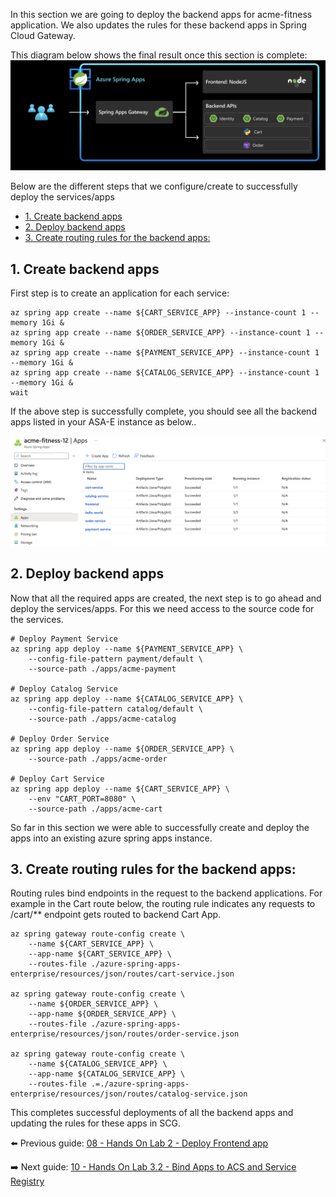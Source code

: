 In this section we are going to deploy the backend apps for acme-fitness application. We also updates the rules for these backend apps in Spring Cloud Gateway.

This diagram below shows the final result once this section is complete:
![diagram](images/scg-frontend-backend.png)

Below are the different steps that we configure/create to successfully deploy the services/apps
- [1. Create backend apps](#1-create-backend-apps)
- [2. Deploy backend apps](#2-deploy-backend-apps)
- [3. Create  routing rules for the backend apps:](#3-create--routing-rules-for-the-backend-apps)



## 1. Create backend apps

First step is to create an application for each service:

```shell
az spring app create --name ${CART_SERVICE_APP} --instance-count 1 --memory 1Gi &
az spring app create --name ${ORDER_SERVICE_APP} --instance-count 1 --memory 1Gi &
az spring app create --name ${PAYMENT_SERVICE_APP} --instance-count 1 --memory 1Gi &
az spring app create --name ${CATALOG_SERVICE_APP} --instance-count 1 --memory 1Gi &
wait
```
If the above step is successfully complete, you should see all the backend apps listed in your ASA-E instance as below..

![all-apps](./images/all-apps.png)

## 2. Deploy backend apps

Now that all the required apps are created, the next step is to go ahead and deploy the services/apps. For this we need access to the source code for the services. 

```shell
# Deploy Payment Service
az spring app deploy --name ${PAYMENT_SERVICE_APP} \
    --config-file-pattern payment/default \
    --source-path ./apps/acme-payment 

# Deploy Catalog Service
az spring app deploy --name ${CATALOG_SERVICE_APP} \
    --config-file-pattern catalog/default \
    --source-path ./apps/acme-catalog 

# Deploy Order Service
az spring app deploy --name ${ORDER_SERVICE_APP} \
    --source-path ./apps/acme-order 

# Deploy Cart Service 
az spring app deploy --name ${CART_SERVICE_APP} \
    --env "CART_PORT=8080" \
    --source-path ./apps/acme-cart 
```

So far in this section we were able to successfully create and deploy the apps into an existing azure spring apps instance. 

## 3. Create  routing rules for the backend apps:

Routing rules bind endpoints in the request to the backend applications. For example in the Cart route below, the routing rule indicates any requests to /cart/** endpoint gets routed to backend Cart App.

```shell
az spring gateway route-config create \
    --name ${CART_SERVICE_APP} \
    --app-name ${CART_SERVICE_APP} \
    --routes-file ./azure-spring-apps-enterprise/resources/json/routes/cart-service.json
    
az spring gateway route-config create \
    --name ${ORDER_SERVICE_APP} \
    --app-name ${ORDER_SERVICE_APP} \
    --routes-file ./azure-spring-apps-enterprise/resources/json/routes/order-service.json

az spring gateway route-config create \
    --name ${CATALOG_SERVICE_APP} \
    --app-name ${CATALOG_SERVICE_APP} \
    --routes-file .=./azure-spring-apps-enterprise/resources/json/routes/catalog-service.json

```

This completes successful deployments of all the backend apps and updating the rules for these apps in SCG.

⬅️ Previous guide: [08 - Hands On Lab 2 - Deploy Frontend app](../08-hol-2-deploy-frontend-app/README.md)

➡️ Next guide: [10 - Hands On Lab 3.2 - Bind Apps to ACS and Service Registry](../10-hol-3.2-bind-apps-to-acs-service-reg/README.md)